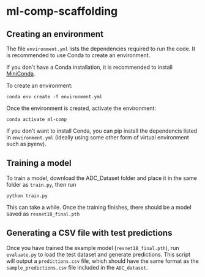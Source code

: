 # ml-comp-scaffolding

## Creating an environment

The file `environment.yml` lists the dependencies required to run the code.
It is recommended to use Conda to create an environment. 

If you don't have a Conda installation, it is recommended to install [MiniConda](https://docs.conda.io/en/latest/miniconda.html).

To create an environment:
```
conda env create -f environment.yml
```

Once the environment is created, activate the environment:
```
conda activate ml-comp
```

If you don't want to install Conda, you can pip install the dependencis listed in `environment.yml` (ideally using some other form of virtual environment such as pyenv).

## Training a model

To train a model, download the ADC_Dataset folder and place it in the same folder as `train.py`, then run
```
python train.py
```

This can take a while. Once the training finishes, there should be a model saved as `resnet18_final.pth`

## Generating a CSV file with test predictions

Once you have trained the example model (`resnet18_final.pth`), run `evaluate.py` to load the test dataset and generate predictions. This script will output a `predictions.csv` file, which should have the same format as the `sample_predictions.csv` file included in the `ADC_dataset`.